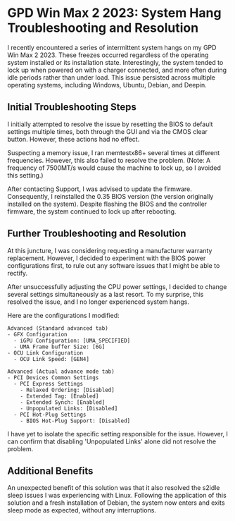 # GPD Win Max 2 2023: System Hang Troubleshooting and Resolution

I recently encountered a series of intermittent system hangs on my GPD Win Max 2 2023. These freezes occurred regardless of the operating system installed or its installation state. Interestingly, the system tended to lock up when powered on with a charger connected, and more often during idle periods rather than under load. This issue persisted across multiple operating systems, including Windows, Ubuntu, Debian, and Deepin.

## Initial Troubleshooting Steps

I initially attempted to resolve the issue by resetting the BIOS to default settings multiple times, both through the GUI and via the CMOS clear button. However, these actions had no effect. 

Suspecting a memory issue, I ran memtestx86+ several times at different frequencies. However, this also failed to resolve the problem. (Note: A frequency of 7500MT/s would cause the machine to lock up, so I avoided this setting.)

After contacting Support, I was advised to update the firmware. Consequently, I reinstalled the 0.35 BIOS version (the version originally installed on the system). Despite flashing the BIOS and the controller firmware, the system continued to lock up after rebooting.

## Further Troubleshooting and Resolution

At this juncture, I was considering requesting a manufacturer warranty replacement. However, I decided to experiment with the BIOS power configurations first, to rule out any software issues that I might be able to rectify.

After unsuccessfully adjusting the CPU power settings, I decided to change several settings simultaneously as a last resort. To my surprise, this resolved the issue, and I no longer experienced system hangs.

Here are the configurations I modified:

```
Advanced (Standard advanced tab)
- GFX Configuration
  - iGPU Configuration: [UMA_SPECIFIED]
  - UMA Frame buffer Size: [6G]
- OCU Link Configuration
  - OCU Link Speed: [GEN4]

Advanced (Actual advance mode tab)
- PCI Devices Common Settings
  - PCI Express Settings
    - Relaxed Ordering: [Disabled]
    - Extended Tag: [Enabled]
    - Extended Synch: [Enabled]
    - Unpopulated Links: [Disabled]
  - PCI Hot-Plug Settings
    - BIOS Hot-Plug Support: [Disabled]
```

I have yet to isolate the specific setting responsible for the issue. However, I can confirm that disabling 'Unpopulated Links' alone did not resolve the problem.

## Additional Benefits

An unexpected benefit of this solution was that it also resolved the s2idle sleep issues I was experiencing with Linux. Following the application of this solution and a fresh installation of Debian, the system now enters and exits sleep mode as expected, without any interruptions.
